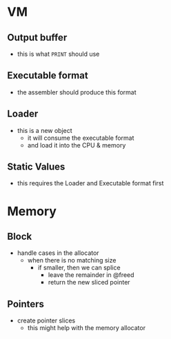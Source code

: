 # VM

## Output buffer

- this is what `PRINT` should use

## Executable format

- the assembler should produce this format

## Loader

- this is a new object
    - it will consume the executable format
    - and load it into the CPU & memory

## Static Values

- this requires the Loader and Executable format first

# Memory

## Block

- handle cases in the allocator
    - when there is no matching size
        - if smaller, then we can splice
            - leave the remainder in @freed
            - return the new sliced pointer

## Pointers

- create pointer slices
    - this might help with the memory allocator

